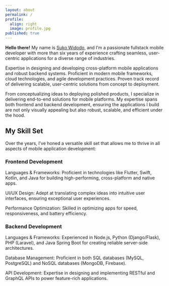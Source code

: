 ```yaml
---
layout: about
permalink: /
profile:
  align: right
  image: profile.jpg
published: true
---
```



**Hello there!** My name is [Suko Widodo](https://github.com/sukowidodo), and I’m a passionate fullstack mobile developer with more than six years of experience crafting seamless, user-centric applications for a diverse range of industries.

Expertise in designing and developing cross-platform mobile applications and robust backend systems. Proficient in modern mobile frameworks, cloud technologies, and agile development practices. Proven track record of delivering scalable, user-centric solutions from concept to deployment.

From conceptualizing ideas to deploying polished products, I specialize in delivering end-to-end solutions for mobile platforms. My expertise spans both frontend and backend development, ensuring the applications I build are not only visually appealing but also robust, scalable, and efficient under the hood.

## My Skill Set

Over the years, I’ve honed a versatile skill set that allows me to thrive in all aspects of mobile application development:

### Frontend Development

Languages & Frameworks: Proficient in technologies like Flutter, Swift, Kotlin, and Java for building high-performing, cross-platform and native apps.

UI/UX Design: Adept at translating complex ideas into intuitive user interfaces, ensuring exceptional user experiences.

Performance Optimization: Skilled in optimizing apps for speed, responsiveness, and battery efficiency.

### Backend Development

Languages & Frameworks: Experienced in Node.js, Python (Django/Flask), PHP (Laravel), and Java Spring Boot for creating reliable server-side architectures.

Database Management: Proficient in both SQL databases (MySQL, PostgreSQL) and NoSQL databases (MongoDB, Firebase).

API Development: Expertise in designing and implementing RESTful and GraphQL APIs to power feature-rich applications.
